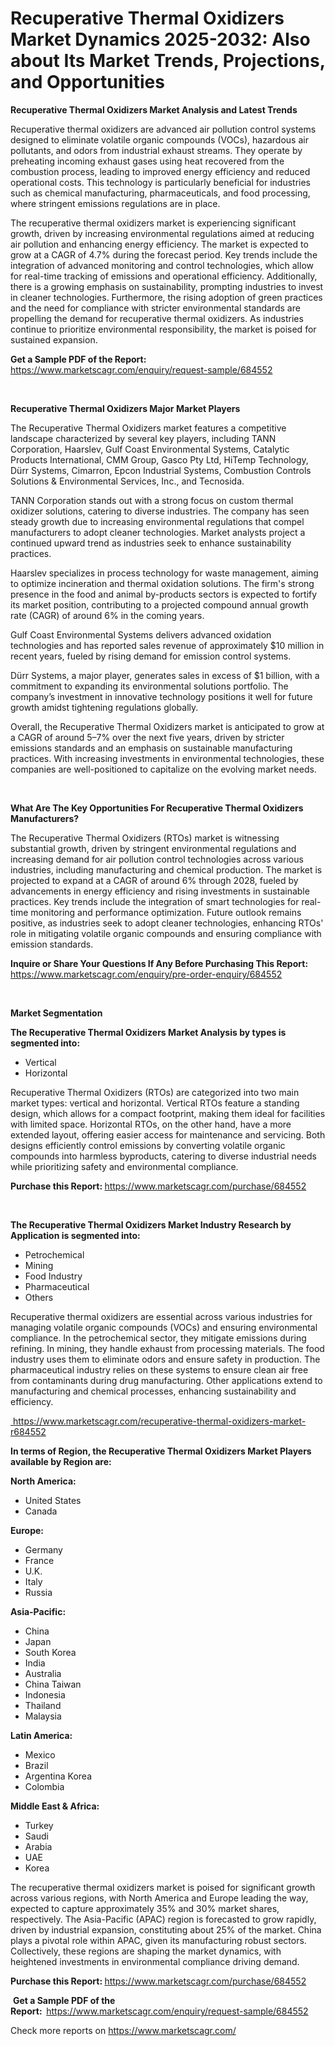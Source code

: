 <p><h1>Recuperative Thermal Oxidizers Market Dynamics 2025-2032: Also about Its Market Trends, Projections, and Opportunities</h1></p><p><strong>Recuperative Thermal Oxidizers Market Analysis and Latest Trends</strong></p>
<p><p>Recuperative thermal oxidizers are advanced air pollution control systems designed to eliminate volatile organic compounds (VOCs), hazardous air pollutants, and odors from industrial exhaust streams. They operate by preheating incoming exhaust gases using heat recovered from the combustion process, leading to improved energy efficiency and reduced operational costs. This technology is particularly beneficial for industries such as chemical manufacturing, pharmaceuticals, and food processing, where stringent emissions regulations are in place.</p><p>The recuperative thermal oxidizers market is experiencing significant growth, driven by increasing environmental regulations aimed at reducing air pollution and enhancing energy efficiency. The market is expected to grow at a CAGR of 4.7% during the forecast period. Key trends include the integration of advanced monitoring and control technologies, which allow for real-time tracking of emissions and operational efficiency. Additionally, there is a growing emphasis on sustainability, prompting industries to invest in cleaner technologies. Furthermore, the rising adoption of green practices and the need for compliance with stricter environmental standards are propelling the demand for recuperative thermal oxidizers. As industries continue to prioritize environmental responsibility, the market is poised for sustained expansion.</p></p>
<p><strong>Get a Sample PDF of the Report:&nbsp;</strong> <a href="https://www.marketscagr.com/enquiry/request-sample/684552?utm_campaign=2487&utm_medium=2&utm_source=Github&utm_content=ia&utm_term=21022025&utm_id=recuperative-thermal-oxidizers">https://www.marketscagr.com/enquiry/request-sample/684552</a></p>
<p>&nbsp;</p>
<p><strong>Recuperative Thermal Oxidizers Major Market Players</strong></p>
<p><p>The Recuperative Thermal Oxidizers market features a competitive landscape characterized by several key players, including TANN Corporation, Haarslev, Gulf Coast Environmental Systems, Catalytic Products International, CMM Group, Gasco Pty Ltd, HiTemp Technology, Dürr Systems, Cimarron, Epcon Industrial Systems, Combustion Controls Solutions & Environmental Services, Inc., and Tecnosida. </p><p>TANN Corporation stands out with a strong focus on custom thermal oxidizer solutions, catering to diverse industries. The company has seen steady growth due to increasing environmental regulations that compel manufacturers to adopt cleaner technologies. Market analysts project a continued upward trend as industries seek to enhance sustainability practices.</p><p>Haarslev specializes in process technology for waste management, aiming to optimize incineration and thermal oxidation solutions. The firm's strong presence in the food and animal by-products sectors is expected to fortify its market position, contributing to a projected compound annual growth rate (CAGR) of around 6% in the coming years.</p><p>Gulf Coast Environmental Systems delivers advanced oxidation technologies and has reported sales revenue of approximately $10 million in recent years, fueled by rising demand for emission control systems.</p><p>Dürr Systems, a major player, generates sales in excess of $1 billion, with a commitment to expanding its environmental solutions portfolio. The company’s investment in innovative technology positions it well for future growth amidst tightening regulations globally.</p><p>Overall, the Recuperative Thermal Oxidizers market is anticipated to grow at a CAGR of around 5–7% over the next five years, driven by stricter emissions standards and an emphasis on sustainable manufacturing practices. With increasing investments in environmental technologies, these companies are well-positioned to capitalize on the evolving market needs.</p></p>
<p>&nbsp;</p>
<p><strong>What Are The Key Opportunities For Recuperative Thermal Oxidizers Manufacturers?</strong></p>
<p><p>The Recuperative Thermal Oxidizers (RTOs) market is witnessing substantial growth, driven by stringent environmental regulations and increasing demand for air pollution control technologies across various industries, including manufacturing and chemical production. The market is projected to expand at a CAGR of around 6% through 2028, fueled by advancements in energy efficiency and rising investments in sustainable practices. Key trends include the integration of smart technologies for real-time monitoring and performance optimization. Future outlook remains positive, as industries seek to adopt cleaner technologies, enhancing RTOs' role in mitigating volatile organic compounds and ensuring compliance with emission standards.</p></p>
<p><strong>Inquire or Share Your Questions If Any Before Purchasing This Report:</strong> <a href="https://www.marketscagr.com/enquiry/pre-order-enquiry/684552?utm_campaign=2487&utm_medium=2&utm_source=Github&utm_content=ia&utm_term=21022025&utm_id=recuperative-thermal-oxidizers">https://www.marketscagr.com/enquiry/pre-order-enquiry/684552</a></p>
<p>&nbsp;</p>
<p><strong>Market Segmentation</strong></p>
<p><strong>The Recuperative Thermal Oxidizers Market Analysis by types is segmented into:</strong></p>
<p><ul><li>Vertical</li><li>Horizontal</li></ul></p>
<p><p>Recuperative Thermal Oxidizers (RTOs) are categorized into two main market types: vertical and horizontal. Vertical RTOs feature a standing design, which allows for a compact footprint, making them ideal for facilities with limited space. Horizontal RTOs, on the other hand, have a more extended layout, offering easier access for maintenance and servicing. Both designs efficiently control emissions by converting volatile organic compounds into harmless byproducts, catering to diverse industrial needs while prioritizing safety and environmental compliance.</p></p>
<p><strong>Purchase this Report:&nbsp;</strong><a href="https://www.marketscagr.com/purchase/684552?utm_campaign=2487&utm_medium=2&utm_source=Github&utm_content=ia&utm_term=21022025&utm_id=recuperative-thermal-oxidizers">https://www.marketscagr.com/purchase/684552</a></p>
<p>&nbsp;</p>
<p><strong>The Recuperative Thermal Oxidizers Market Industry Research by Application is segmented into:</strong></p>
<p><ul><li>Petrochemical</li><li>Mining</li><li>Food Industry</li><li>Pharmaceutical</li><li>Others</li></ul></p>
<p><p>Recuperative thermal oxidizers are essential across various industries for managing volatile organic compounds (VOCs) and ensuring environmental compliance. In the petrochemical sector, they mitigate emissions during refining. In mining, they handle exhaust from processing materials. The food industry uses them to eliminate odors and ensure safety in production. The pharmaceutical industry relies on these systems to ensure clean air free from contaminants during drug manufacturing. Other applications extend to manufacturing and chemical processes, enhancing sustainability and efficiency.</p></p>
<p><a href="https://www.marketscagr.com/recuperative-thermal-oxidizers-market-r684552?utm_campaign=2487&utm_medium=2&utm_source=Github&utm_content=ia&utm_term=21022025&utm_id=recuperative-thermal-oxidizers">&nbsp;https://www.marketscagr.com/recuperative-thermal-oxidizers-market-r684552</a></p>
<p><strong>In terms of Region, the Recuperative Thermal Oxidizers Market Players available by Region are:</strong></p>
<p>
    <p> <strong> North America: </strong>
        <ul>
            <li>United States</li>
            <li>Canada</li>
        </ul>
        </p> 
    <p> <strong> Europe: </strong>
        <ul>
            <li>Germany</li>
            <li>France</li>
            <li>U.K.</li>
            <li>Italy</li>
            <li>Russia</li>
        </ul>
        </p> 
    <p> <strong> Asia-Pacific: </strong>
        <ul>
            <li>China</li>
            <li>Japan</li>
            <li>South Korea</li>
            <li>India</li>
            <li>Australia</li>
            <li>China Taiwan</li>
            <li>Indonesia</li>
            <li>Thailand</li>
            <li>Malaysia</li>
        </ul>
        </p> 
    <p> <strong> Latin America: </strong>
        <ul>
            <li>Mexico</li>
            <li>Brazil</li>
            <li>Argentina Korea</li>
            <li>Colombia</li>
        </ul>
        </p> 
    <p> <strong> Middle East & Africa: </strong>
        <ul>
            <li>Turkey</li>
            <li>Saudi</li>
            <li>Arabia</li>
            <li>UAE</li>
            <li>Korea</li>
        </ul>
    </p>
    </p>
<p><p>The recuperative thermal oxidizers market is poised for significant growth across various regions, with North America and Europe leading the way, expected to capture approximately 35% and 30% market shares, respectively. The Asia-Pacific (APAC) region is forecasted to grow rapidly, driven by industrial expansion, constituting about 25% of the market. China plays a pivotal role within APAC, given its manufacturing robust sectors. Collectively, these regions are shaping the market dynamics, with heightened investments in environmental compliance driving demand.</p></p>
<p><strong>Purchase this Report: </strong><a href="https://www.marketscagr.com/purchase/684552?utm_campaign=2487&utm_medium=2&utm_source=Github&utm_content=ia&utm_term=21022025&utm_id=recuperative-thermal-oxidizers">https://www.marketscagr.com/purchase/684552</a></p>
<p>&nbsp;<strong>Get a Sample PDF of the Report:&nbsp;&nbsp;</strong><a href="https://www.marketscagr.com/enquiry/request-sample/684552?utm_campaign=2487&utm_medium=2&utm_source=Github&utm_content=ia&utm_term=21022025&utm_id=recuperative-thermal-oxidizers">https://www.marketscagr.com/enquiry/request-sample/684552</a></p>
<p><strong></strong></p>
<p>Check more reports on <a href="https://www.marketscagr.com/?utm_campaign=2487&utm_medium=2&utm_source=Github&utm_content=ia&utm_term=21022025&utm_id=recuperative-thermal-oxidizers">https://www.marketscagr.com/</a></p>